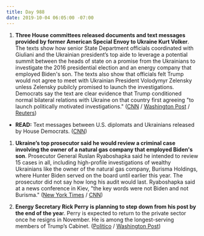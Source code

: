 ```yaml
---
title: Day 988
date: 2019-10-04 06:05:00 -07:00
---
```


1. **Three House committees released documents and text messages provided by former American Special Envoy to Ukraine Kurt Volker**. The texts show how senior State Department officials coordinated with Giuliani and the Ukrainian president’s top aide to leverage a potential summit between the heads of state on a promise from the Ukrainians to investigate the 2016 presidential election and an energy company that employed Biden's son. The texts also show that officials felt Trump would not agree to meet with Ukrainian President Volodymyr Zelensky unless Zelensky pubilcly promised to launch the investigations. Democrats say the text are clear evidence that Trump conditioned normal bilateral relations with Ukraine on that country first agreeing "to launch politically motivated investigations." ([CNN](https://www.cnn.com/2019/10/03/politics/chairs-on-volker/index.html) / [Washington Post](https://www.washingtonpost.com/world/national-security/this-is-when-the-inquiry-gets-real-former-us-special-envoy-to-ukraine-testifies-in-impeachment-probe-today/2019/10/03/51365c1b-5a01-4e44-872a-299b67949a5e_story.html) / [Reuters](https://www.reuters.com/article/us-usa-trump-whistleblower-committees-idUSKBN1WJ0CS))

* **READ:** Text messages between U.S. diplomats and Ukrainians released by House Democrats. ([CNN](https://www.cnn.com/2019/10/03/politics/chairs-on-volker/index.html))

1. **Ukraine’s top prosecutor said he would review a criminal case involving the owner of a natural gas company that employed Biden's son**. Prosecutor General Ruslan Ryaboshapka said he intended to review 15 cases in all, including high-profile investigations of wealthy Ukrainians like the owner of the natural gas company, Burisma Holdings, where Hunter Biden served on the board until earlier this year. The prosecutor did not say how long his audit would last. Ryaboshapka said at a news conference in Kiev, "the key words were not Biden and not Burisma." ([New York Times](https://www.nytimes.com/2019/10/04/world/europe/ukraine-biden-burisma.html) / [CNN](https://www.cnn.com/2019/10/04/politics/ukraine-investigations-biden-son-review-intl/index.html))

2. **Energy Secretary Rick Perry is planning to step down from his post by the end of the yea**r. Perry is expected to return to the private sector once he resigns in November. He is among the longest-serving members of Trump’s Cabinet. ([Politico](https://www.politico.com/news/2019/10/03/rick-perry-expected-to-resign-000189) / [Washington Post](https://www.washingtonpost.com/climate-environment/rick-perry-planning-to-step-down-as-energy-secretary-by-year-end/2019/10/03/c3747e20-d4a5-11e9-86ac-0f250cc91758_story.html))